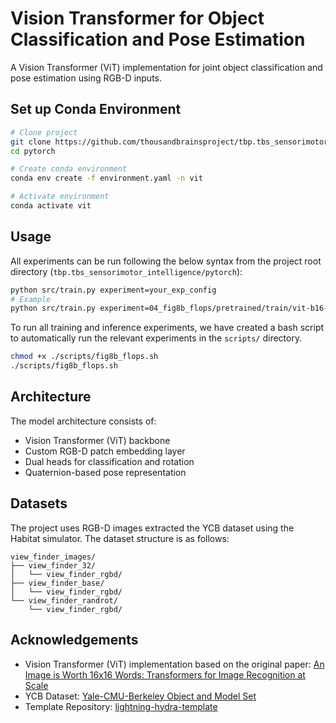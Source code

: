 # Vision Transformer for Object Classification and Pose Estimation

A Vision Transformer (ViT) implementation for joint object classification and pose estimation using RGB-D inputs. 

## Set up Conda Environment

```bash
# Clone project
git clone https://github.com/thousandbrainsproject/tbp.tbs_sensorimotor_intelligence.git
cd pytorch

# Create conda environment
conda env create -f environment.yaml -n vit

# Activate environment
conda activate vit
```

## Usage

All experiments can be run following the below syntax from the project root directory (`tbp.tbs_sensorimotor_intelligence/pytorch`):

```bash
python src/train.py experiment=your_exp_config
# Example
python src/train.py experiment=04_fig8b_flops/pretrained/train/vit-b16-224-in21k.yaml
```

To run all training and inference experiments, we have created a bash script to automatically run the relevant experiments in the `scripts/` directory.
```bash
chmod +x ./scripts/fig8b_flops.sh
./scripts/fig8b_flops.sh
```

## Architecture

The model architecture consists of:

- Vision Transformer (ViT) backbone
- Custom RGB-D patch embedding layer
- Dual heads for classification and rotation
- Quaternion-based pose representation

## Datasets

The project uses RGB-D images extracted the YCB dataset using the Habitat simulator. The dataset structure is as follows:

```
view_finder_images/
├── view_finder_32/
│   └── view_finder_rgbd/
├── view_finder_base/
│   └── view_finder_rgbd/
└── view_finder_randrot/
    └── view_finder_rgbd/
```

## Acknowledgements

- Vision Transformer (ViT) implementation based on the original paper: [An Image is Worth 16x16 Words: Transformers for Image Recognition at Scale](https://arxiv.org/abs/2010.11929)
- YCB Dataset: [Yale-CMU-Berkeley Object and Model Set](https://www.ycbbenchmarks.com/)
- Template Repository: [lightning-hydra-template](https://github.com/ashleve/lightning-hydra-template)
